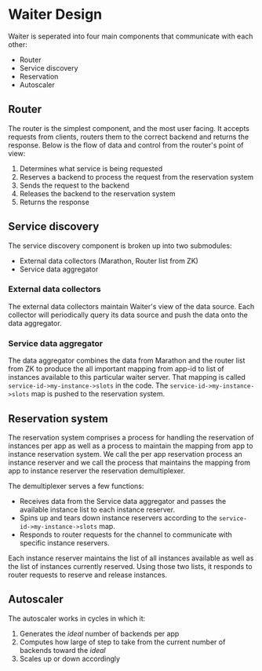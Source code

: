 # Waiter Design

Waiter is seperated into four main components that communicate with each other:

* Router
* Service discovery 
* Reservation
* Autoscaler

## Router

The router is the simplest component, and the most user facing.
It accepts requests from clients, routers them to the correct backend and returns the response.
Below is the flow of data and control from the router's point of view:

1. Determines what service is being requested
1. Reserves a backend to process the request from the reservation system
1. Sends the request to the backend
1. Releases the backend to the reservation system
1. Returns the response

## Service discovery

The service discovery component is broken up into two submodules:

* External data collectors (Marathon, Router list from ZK)
* Service data aggregator

### External data collectors

The external data collectors maintain Waiter's view of the data source. 
Each collector will periodically query its data source and push the data onto the data aggregator.

### Service data aggregator

The data aggregator combines the data from Marathon and the router list from ZK to produce the all important mapping from app-id to list of instances available to this particular waiter server.
That mapping is called `service-id->my-instance->slots` in the code. The `service-id->my-instance->slots` map is pushed to the reservation system.

## Reservation system

The reservation system comprises a process for handling the reservation of instances per app as well as a process to maintain the mapping from app to instance reservation system.
We call the per app reservation process an instance reserver and we call the process that maintains the mapping from app to instance reserver the reservation demultiplexer.

The demultiplexer serves a few functions:

* Receives data from the Service data aggregator and passes the available instance list to each instance reserver.
* Spins up and tears down instance reservers according to the `service-id->my-instance->slots` map.
* Responds to router requests for the channel to communicate with specific instance reservers.

Each instance reserver maintains the list of all instances available as well as the list of instances currently reserved. 
Using those two lists, it responds to router requests to reserve and release instances.

## Autoscaler

The autoscaler works in cycles in which it:

1. Generates the _ideal_ number of backends per app
1. Computes how large of step to take from the current number of backends toward the _ideal_
1. Scales up or down accordingly
